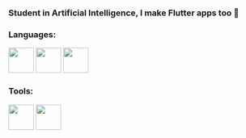 ### Student in Artificial Intelligence, I make Flutter apps too 👋

### Languages:
<img src='https://github.com/yurijserrano/Github-Profile-Readme-Logos/blob/master/programming%20languages/python.svg' height="50"/>
<img src='https://github.com/yurijserrano/Github-Profile-Readme-Logos/blob/master/programming%20languages/dart.svg' height="50"/>
<img src='https://github.com/yurijserrano/Github-Profile-Readme-Logos/blob/master/programming%20languages/javascript.svg' height="50"/>


### Tools:
<img src='https://github.com/yurijserrano/Github-Profile-Readme-Logos/blob/master/programming%20languages/android-studio.svg' height="50"/>
<img src='https://github.com/yurijserrano/Github-Profile-Readme-Logos/blob/master/programming%20languages/vs-studio.svg' height="50"/>
